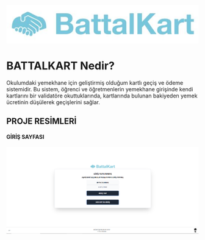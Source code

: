 <p align="center">
  <img src="./src/img/battalkart.jpg">
</p>
<h1>BATTALKART Nedir?</h1>
<p>Okulumdaki yemekhane için geliştirmiş olduğum kartlı geçiş ve ödeme sistemidir. Bu sistem, öğrenci ve öğretmenlerin yemekhane girişinde kendi kartlarını bir validatöre okuttuklarında, kartlarında bulunan bakiyeden yemek ücretinin düşülerek geçişlerini sağlar.</p>

<h2>PROJE RESİMLERİ</h2>

<h4>GİRİŞ SAYFASI</h4>
<img src="./project-images/giris.png">
